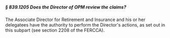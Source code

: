 ##### § 839.1205 Does the Director of OPM review the claims? #####

The Associate Director for Retirement and Insurance and his or her delegatees have the authority to perform the Director's actions, as set out in this subpart (see section 2208 of the FERCCA).